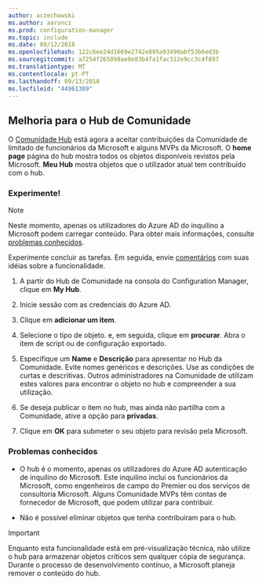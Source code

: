 ```yaml
---
author: aczechowski
ms.author: aaroncz
ms.prod: configuration-manager
ms.topic: include
ms.date: 09/12/2018
ms.openlocfilehash: 122c6ee24d1669e2742e895a93490abf53b6ed3b
ms.sourcegitcommit: a7254f265098ae8e83b4fa1fac312e9cc3c4f897
ms.translationtype: MT
ms.contentlocale: pt-PT
ms.lasthandoff: 09/13/2018
ms.locfileid: "44961309"
---
```

## <a name="bkmk_hub"></a> Melhoria para o Hub de Comunidade
<!--1358926-->

O [Comunidade Hub](/sccm/core/get-started/capabilities-in-technical-preview-1807#bkmk_hub) está agora a aceitar contribuições da Comunidade de limitado de funcionários da Microsoft e alguns MVPs da Microsoft. O **home page** página do hub mostra todos os objetos disponíveis revistos pela Microsoft. **Meu Hub** mostra objetos que o utilizador atual tem contribuído com o hub. 


### <a name="try-it-out"></a>Experimente!

> [!Note]  
> Neste momento, apenas os utilizadores do Azure AD do inquilino a Microsoft podem carregar conteúdo. Para obter mais informações, consulte [problemas conhecidos](#bkmk_hub-ki).  

Experimente concluir as tarefas. Em seguida, envie [comentários](/sccm/core/understand/find-help#product-feedback) com suas idéias sobre a funcionalidade.

1. A partir do Hub de Comunidade na consola do Configuration Manager, clique em **My Hub**.  

2. Inicie sessão com as credenciais do Azure AD.  

3. Clique em **adicionar um item**.  

4. Selecione o tipo de objeto. e, em seguida, clique em **procurar**. Abra o item de script ou de configuração exportado.  

5. Especifique um **Name** e **Descrição** para apresentar no Hub da Comunidade. Evite nomes genéricos e descrições. Use as condições de curtas e descritivas. Outros administradores na Comunidade de utilizam estes valores para encontrar o objeto no hub e compreender a sua utilização.  

6. Se deseja publicar o item no hub, mas ainda não partilha com a Comunidade, ative a opção para **privadas**.  

7. Clique em **OK** para submeter o seu objeto para revisão pela Microsoft.  


### <a name="bkmk_hub-ki"></a> Problemas conhecidos

- O hub é o momento, apenas os utilizadores do Azure AD autenticação de inquilino do Microsoft. Este inquilino inclui os funcionários da Microsoft, como engenheiros de campo do Premier ou dos serviços de consultoria Microsoft. Alguns Comunidade MVPs têm contas de fornecedor de Microsoft, que podem utilizar para contribuir.  

- Não é possível eliminar objetos que tenha contribuíram para o hub.  

> [!Important]  
> Enquanto esta funcionalidade está em pré-visualização técnica, não utilize o hub para armazenar objetos críticos sem qualquer cópia de segurança. Durante o processo de desenvolvimento contínuo, a Microsoft planeja remover o conteúdo do hub.


